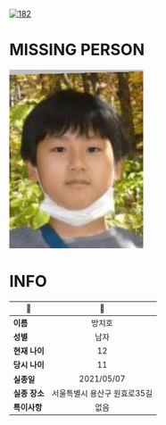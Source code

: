 [![182](https://img.shields.io/badge/%EC%8B%A4%EC%A2%85%EC%8B%A0%EA%B3%A0%EB%8A%94%20%EA%B5%AD%EB%B2%88%EC%97%86%EC%9D%B4-182-blue)](http://safe182.go.kr/index.do)

# MISSING PERSON

<img src="./missing_person.jpg">

# INFO

|🔑|💎|
|--|:--:|
|**이름**|방지호|
|**성별**|남자|
|**현재 나이**|12|
|**당시 나이**|11|
|**실종일**|2021/05/07|
|**실종 장소**|서울특별시 용산구 원효로35길 |
|**특이사항**|없음|

